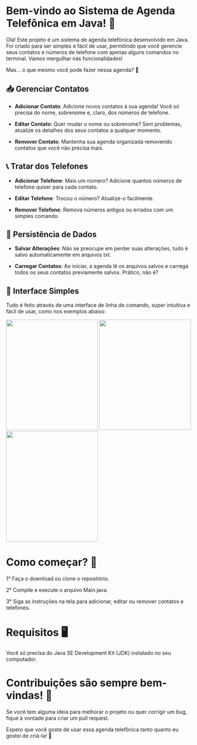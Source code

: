 # Bem-vindo ao Sistema de Agenda Telefônica em Java! 📒

Olá! Este projeto é um sistema de agenda telefônica desenvolvido em Java. Foi criado para ser simples e fácil de usar, permitindo que você gerencie seus contatos e números de telefone com apenas alguns comandos no terminal. Vamos mergulhar nas funcionalidades! 

Mas... o que mesmo você pode fazer nessa agenda? 🌟

## 📥 Gerenciar Contatos

- **Adicionar Contato**: Adicione novos contatos à sua agenda! Você só precisa do nome, sobrenome e, claro, dos números de telefone.

- **Editar Contato**: Quer mudar o nome ou sobrenome? Sem problemas, atualize os detalhes dos seus contatos a qualquer momento.

- **Remover Contato**: Mantenha sua agenda organizada removendo contatos que você não precisa mais.

  

## 📞 Tratar dos Telefones

- **Adicionar Telefone**: Mais um número? Adicione quantos números de telefone quiser para cada contato.

- **Editar Telefone**: Trocou o número? Atualize-o facilmente.

- **Remover Telefone**: Remova números antigos ou errados com um simples comando.

  

## 💾 Persistência de Dados

- **Salvar Alterações**: Não se preocupe em perder suas alterações, tudo é salvo automaticamente em arquivos txt.

- **Carregar Contatos**: Ao iniciar, a agenda lê os arquivos salvos e carrega todos os seus contatos previamente salvos. Prático, não é?

  

## 👀 Interface Simples

Tudo é feito através de uma interface de linha de comando, super intuitiva e fácil de usar, como nos exemplos abaixo:

<img src="https://github.com/engdvj/agenda-contatos/assets/153877813/9b4a6814-ede7-463f-aafa-e9179a776178" width="250" height="300"> <img src="https://github.com/engdvj/agenda-contatos/assets/153877813/2ec9389b-f0d6-433d-b95a-da2a1561141e" width="250" height="300"> <img src="https://github.com/engdvj/agenda-contatos/assets/153877813/1cb02f28-fc7a-4552-a12b-5791675a8a91" width="250" height="300">



# Como começar? 🚀

1° Faça o download ou clone o repositório.

2° Compile e execute o arquivo Main.java.

3° Siga as instruções na tela para adicionar, editar ou remover contatos e telefones.



# Requisitos 🖥️

Você só precisa do Java SE Development Kit (JDK) instalado no seu computador.


# Contribuições são sempre bem-vindas! 🤝

Se você tem alguma ideia para melhorar o projeto ou quer corrigir um bug, fique à vontade para criar um pull request.

Espero que você goste de usar essa agenda telefônica tanto quanto eu gostei de criá-la! 🎉
